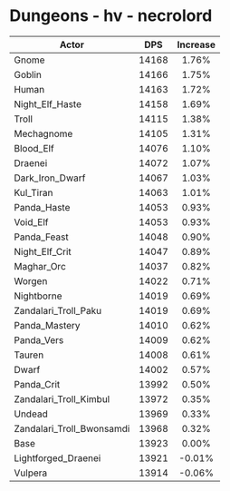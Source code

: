 # Dungeons - hv - necrolord
| Actor | DPS | Increase |
|---|:---:|:---:|
|Gnome|14168|1.76%|
|Goblin|14166|1.75%|
|Human|14163|1.72%|
|Night_Elf_Haste|14158|1.69%|
|Troll|14115|1.38%|
|Mechagnome|14105|1.31%|
|Blood_Elf|14076|1.10%|
|Draenei|14072|1.07%|
|Dark_Iron_Dwarf|14067|1.03%|
|Kul_Tiran|14063|1.01%|
|Panda_Haste|14053|0.93%|
|Void_Elf|14053|0.93%|
|Panda_Feast|14048|0.90%|
|Night_Elf_Crit|14047|0.89%|
|Maghar_Orc|14037|0.82%|
|Worgen|14022|0.71%|
|Nightborne|14019|0.69%|
|Zandalari_Troll_Paku|14019|0.69%|
|Panda_Mastery|14010|0.62%|
|Panda_Vers|14009|0.62%|
|Tauren|14008|0.61%|
|Dwarf|14002|0.57%|
|Panda_Crit|13992|0.50%|
|Zandalari_Troll_Kimbul|13972|0.35%|
|Undead|13969|0.33%|
|Zandalari_Troll_Bwonsamdi|13968|0.32%|
|Base|13923|0.00%|
|Lightforged_Draenei|13921|-0.01%|
|Vulpera|13914|-0.06%|
